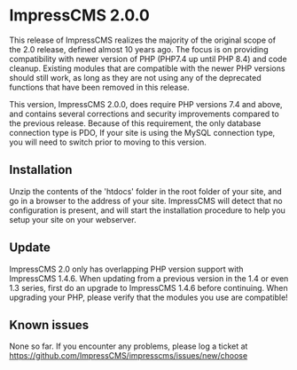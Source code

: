 # ImpressCMS 2.0.0

This release of ImpressCMS realizes the majority of the original scope of the 2.0 release, defined almost 10 years ago. The focus is on providing compatibility with newer version of PHP (PHP7.4 up until PHP 8.4) and code cleanup. Existing modules that are compatible with the newer PHP versions should still work, as long as they are not using any of the deprecated functions that have been removed in this release.  

This version, ImpressCMS 2.0.0, does require PHP versions 7.4 and above, and contains several corrections and security improvements compared to the previous release. Because of this requirement, the only database connection type is PDO, If your site is using the MySQL connection type, you will need to switch prior to moving to this version.

## Installation

Unzip the contents of the 'htdocs' folder in the root folder of your site, and go in a browser to the address of your site. ImpressCMS will detect that no configuration is present, and will start the installation procedure to help you setup your site on your webserver.

## Update
ImpressCMS 2.0 only has overlapping PHP version support with ImpressCMS 1.4.6. When updating from a previous version in the 1.4 or even 1.3 series, first do an upgrade to ImpressCMS 1.4.6 before continuing. When upgrading your PHP, please verify that the modules you use are compatible!

## Known issues

None so far. If you encounter any problems, please log a ticket at https://github.com/ImpressCMS/impresscms/issues/new/choose
